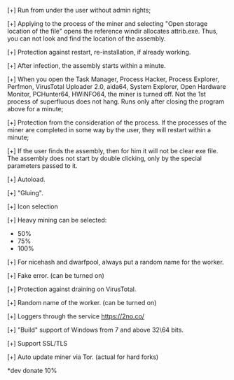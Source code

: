 [+] Run from under the user without admin rights;

[+] Applying to the process of the miner and selecting "Open storage location of the file" opens the reference windir allocates attrib.exe. Thus, you can not look and find the location of the assembly.

[+] Protection against restart, re-installation, if already working.

[+] After infection, the assembly starts within a minute.

[+] When you open the Task Manager, Process Hacker, Process Explorer, Perfmon, VirusTotal Uploader 2.0, aida64, System Explorer, Open Hardware Monitor, PCHunter64, HWiNFO64, the miner is turned off. Not the 1st process of superfluous does not hang. Runs only after closing the program above for a minute;

[+] Protection from the consideration of the process. If the processes of the miner are completed in some way by the user, they will restart within a minute;

[+] If the user finds the assembly, then for him it will not be clear exe file. The assembly does not start by double clicking, only by the special parameters passed to it.

[+] Autoload.

[+] "Gluing".

[+] Icon selection

[+] Heavy mining can be selected:
- 50%
- 75%
- 100%

[+] For nicehash and dwarfpool, always put a random name for the worker.

[+] Fake error. (can be turned on)

[+] Protection against draining on VirusTotal.

[+] Random name of the worker. (can be turned on)

[+] Loggers through the service https://2no.co/

[+] "Build" support of Windows from 7 and above 32\64 bits.

[+] Support SSL/TLS

[+] Auto update miner via Tor. (actual for hard forks)

*dev donate 10%
